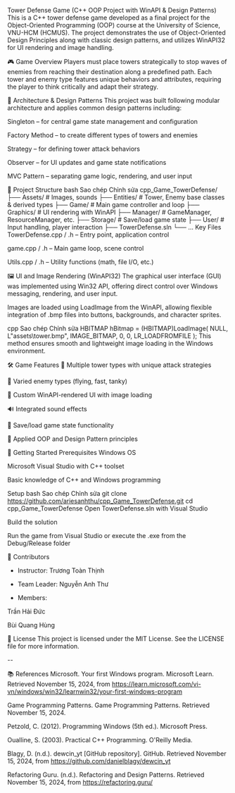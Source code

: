 Tower Defense Game (C++ OOP Project with WinAPI & Design Patterns)
This is a C++ tower defense game developed as a final project for the Object-Oriented Programming (OOP) course at the University of Science, VNU-HCM (HCMUS). The project demonstrates the use of Object-Oriented Design Principles along with classic design patterns, and utilizes WinAPI32 for UI rendering and image handling.

🎮 Game Overview
Players must place towers strategically to stop waves of enemies from reaching their destination along a predefined path. Each tower and enemy type features unique behaviors and attributes, requiring the player to think critically and adapt their strategy.

🧱 Architecture & Design Patterns
This project was built following modular architecture and applies common design patterns including:

Singleton – for central game state management and configuration

Factory Method – to create different types of towers and enemies

Strategy – for defining tower attack behaviors

Observer – for UI updates and game state notifications

MVC Pattern – separating game logic, rendering, and user input

📁 Project Structure
bash
Sao chép
Chỉnh sửa
cpp_Game_TowerDefense/
├── Assets/        # Images, sounds
├── Entities/      # Tower, Enemy base classes & derived types
├── Game/          # Main game controller and loop
├── Graphics/      # UI rendering with WinAPI
├── Manager/       # GameManager, ResourceManager, etc.
├── Storage/       # Save/load game state
├── User/          # Input handling, player interaction
├── TowerDefense.sln
└── ...
Key Files
TowerDefense.cpp / .h – Entry point, application control

game.cpp / .h – Main game loop, scene control

Utils.cpp / .h – Utility functions (math, file I/O, etc.)

🖼️ UI and Image Rendering (WinAPI32)
The graphical user interface (GUI) was implemented using Win32 API, offering direct control over Windows messaging, rendering, and user input.

Images are loaded using LoadImage from the WinAPI, allowing flexible integration of .bmp files into buttons, backgrounds, and character sprites.

cpp
Sao chép
Chỉnh sửa
HBITMAP hBitmap = (HBITMAP)LoadImage(
    NULL,
    L"assets\\tower.bmp",
    IMAGE_BITMAP,
    0,
    0,
    LR_LOADFROMFILE
);
This method ensures smooth and lightweight image loading in the Windows environment.

🛠️ Game Features
🏰 Multiple tower types with unique attack strategies

👾 Varied enemy types (flying, fast, tanky)

🎨 Custom WinAPI-rendered UI with image loading

🔊 Integrated sound effects

💾 Save/load game state functionality

🧠 Applied OOP and Design Pattern principles

🚀 Getting Started
Prerequisites
Windows OS

Microsoft Visual Studio with C++ toolset

Basic knowledge of C++ and Windows programming

Setup
bash
Sao chép
Chỉnh sửa
git clone https://github.com/ariesanhthu/cpp_Game_TowerDefense.git
cd cpp_Game_TowerDefense
Open TowerDefense.sln with Visual Studio

Build the solution

Run the game from Visual Studio or execute the .exe from the Debug/Release folder

👥 Contributors
- Instructor: Trương Toàn Thịnh

- Team Leader: Nguyễn Anh Thư

- Members:

Trần Hải Đức

Bùi Quang Hùng

📄 License
This project is licensed under the MIT License. See the LICENSE file for more information.

--

📚 References
Microsoft. Your first Windows program. Microsoft Learn. Retrieved November 15, 2024, from https://learn.microsoft.com/vi-vn/windows/win32/learnwin32/your-first-windows-program

Game Programming Patterns. Game Programming Patterns. Retrieved November 15, 2024.

Petzold, C. (2012). Programming Windows (5th ed.). Microsoft Press.

Oualline, S. (2003). Practical C++ Programming. O'Reilly Media.

Blagy, D. (n.d.). dewcin_yt [GitHub repository]. GitHub. Retrieved November 15, 2024, from https://github.com/danielblagy/dewcin_yt

Refactoring Guru. (n.d.). Refactoring and Design Patterns. Retrieved November 15, 2024, from https://refactoring.guru/

